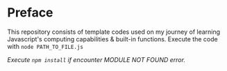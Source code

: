 # Preface
This repository consists of template codes used on my journey of learning Javascript's computing capabilities & built-in functions.
Execute the code with `node PATH_TO_FILE.js`

<em> Execute `npm install` if encounter MODULE NOT FOUND error. </em>
